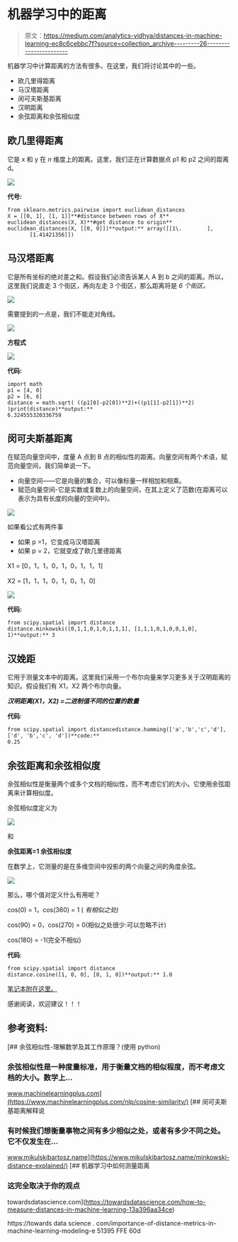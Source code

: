 # 机器学习中的距离

> 原文：<https://medium.com/analytics-vidhya/distances-in-machine-learning-ec8c6cebbc7f?source=collection_archive---------26----------------------->

机器学习中计算距离的方法有很多。在这里，我们将讨论其中的一些。

*   欧几里得距离
*   马汉塔距离
*   闵可夫斯基距离
*   汉明距离
*   余弦距离和余弦相似度

## 欧几里得距离

它是 x 和 y 在 *n* 维度上的距离。这里，我们正在计算数据点 p1 和 p2 之间的距离 d。

![](img/c5ef27670cc808d7a414caaaddd1b9cd.png)

**代号:**

```
from sklearn.metrics.pairwise import euclidean_distances
X = [[0, 1], [1, 1]]**#distance between rows of X**
euclidean_distances(X, X)**#get distance to origin**
euclidean_distances(X, [[0, 0]])**output:** array([[1\.        ],
       [1.41421356]])
```

## 马汉塔距离

它是所有坐标的绝对差之和。假设我们必须告诉某人 A 到 b 之间的距离。所以，这里我们说直走 3 个街区，再向左走 3 个街区，那么距离将是 *6 个街区。*

![](img/b09fdb60bfe487f3ac4a89dd093ec82c.png)

需要提到的一点是，我们不能走对角线。

![](img/f1b3c03cdc1308648185be4b612010bd.png)

**方程式**

![](img/47c13007dfb0adf8d9ec57427361278b.png)

**代码:**

```
import math
p1 = [4, 0]
p2 = [6, 6]
distance = math.sqrt( ((p1[0]-p2[0])**2)+((p1[1]-p2[1])**2) )print(distance)**output:**
6.324555320336759
```

## 闵可夫斯基距离

在赋范向量空间中，度量 A 点到 B 点的相似性的距离。向量空间有两个术语，赋范向量空间，我们简单说一下。

*   向量空间——它是向量的集合，可以像标量一样相加和相乘。
*   赋范向量空间-它是实数或复数上的向量空间，在其上定义了范数(在距离可以表示为具有长度的向量的空间中)。

![](img/6eef1cd82b09550f4ed97b328c49dddc.png)

如果看公式有两件事

*   如果 p =1，它变成马汉塔距离
*   如果 p = 2，它就变成了欧几里德距离

X1 = [0，1，1，0，1，0，1，1，1]

X2 = [1，1，1，0，1，0，1，0]

![](img/4ec7d07dd0cd926223c6723692f082d9.png)

**代码:**

```
from scipy.spatial import distance
distance.minkowski([0,1,1,0,1,0,1,1,1], [1,1,1,0,1,0,0,1,0], 1)**output:** 3
```

## 汉娩距

它用于测量文本中的距离。这里我们采用一个布尔向量来学习更多关于汉明距离的知识。假设我们有 X1，X2 两个布尔向量。

***汉明距离(X1，X2) =二进制值不同的位置的数量***

**代码**:

```
from scipy.spatial import distancedistance.hamming(['a','b','c','d'], ['d', 'b','c', 'd'])**code:**
0.25
```

## 余弦距离和余弦相似度

余弦相似性是衡量两个或多个文档的相似性，而不考虑它们的大小。它使用余弦距离来计算相似度。

余弦相似度定义为

![](img/f2c2a68bc066bca9c04d448c00663a89.png)

和

**余弦距离=1 余弦相似度**

在数学上，它测量的是在多维空间中投影的两个向量之间的角度余弦。

![](img/31de0c96686327edc6be8e6be1322e0f.png)

那么，哪个值对定义什么有用呢？

cos(0) = 1，cos(360) = 1 ( *有相似之处)*

cos(90) = 0，cos(270) = 0(相似之处很少:可以忽略不计)

cos(180) = -1(完全不相似)

**代码**:

```
from scipy.spatial import distance
distance.cosine([1, 0, 0], [0, 1, 0])**output:** 1.0
```

[笔记本附在这里。](https://github.com/namratesh/Machine-Learning/blob/master/Distances.ipynb)

感谢阅读，欢迎建议！！！

## 参考资料:

[](https://www.machinelearningplus.com/nlp/cosine-similarity/) [## 余弦相似性-理解数学及其工作原理？(使用 python)

### 余弦相似性是一种度量标准，用于衡量文档的相似程度，而不考虑文档的大小。数学上…

www.machinelearningplus.com](https://www.machinelearningplus.com/nlp/cosine-similarity/) [](https://www.mikulskibartosz.name/minkowski-distance-explained/) [## 闵可夫斯基距离解释说

### 有时候我们想衡量事物之间有多少相似之处，或者有多少不同之处。它不仅发生在…

www.mikulskibartosz.name](https://www.mikulskibartosz.name/minkowski-distance-explained/) [](https://towardsdatascience.com/how-to-measure-distances-in-machine-learning-13a396aa34ce) [## 机器学习中如何测量距离

### 这完全取决于你的观点

towardsdatascience.com](https://towardsdatascience.com/how-to-measure-distances-in-machine-learning-13a396aa34ce) 

https://towards data science . com/importance-of-distance-metrics-in-machine-learning-modeling-e 51395 FFE 60d